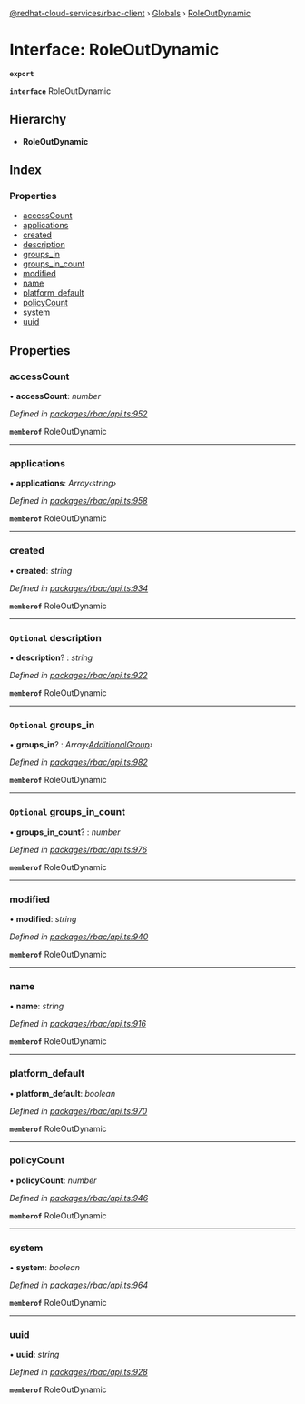 [@redhat-cloud-services/rbac-client](../README.md) › [Globals](../globals.md) › [RoleOutDynamic](roleoutdynamic.md)

# Interface: RoleOutDynamic

**`export`** 

**`interface`** RoleOutDynamic

## Hierarchy

* **RoleOutDynamic**

## Index

### Properties

* [accessCount](roleoutdynamic.md#accesscount)
* [applications](roleoutdynamic.md#applications)
* [created](roleoutdynamic.md#created)
* [description](roleoutdynamic.md#optional-description)
* [groups_in](roleoutdynamic.md#optional-groups_in)
* [groups_in_count](roleoutdynamic.md#optional-groups_in_count)
* [modified](roleoutdynamic.md#modified)
* [name](roleoutdynamic.md#name)
* [platform_default](roleoutdynamic.md#platform_default)
* [policyCount](roleoutdynamic.md#policycount)
* [system](roleoutdynamic.md#system)
* [uuid](roleoutdynamic.md#uuid)

## Properties

###  accessCount

• **accessCount**: *number*

*Defined in [packages/rbac/api.ts:952](https://github.com/Hyperkid123/javascript-clients/blob/master/packages/rbac/api.ts#L952)*

**`memberof`** RoleOutDynamic

___

###  applications

• **applications**: *Array‹string›*

*Defined in [packages/rbac/api.ts:958](https://github.com/Hyperkid123/javascript-clients/blob/master/packages/rbac/api.ts#L958)*

**`memberof`** RoleOutDynamic

___

###  created

• **created**: *string*

*Defined in [packages/rbac/api.ts:934](https://github.com/Hyperkid123/javascript-clients/blob/master/packages/rbac/api.ts#L934)*

**`memberof`** RoleOutDynamic

___

### `Optional` description

• **description**? : *string*

*Defined in [packages/rbac/api.ts:922](https://github.com/Hyperkid123/javascript-clients/blob/master/packages/rbac/api.ts#L922)*

**`memberof`** RoleOutDynamic

___

### `Optional` groups_in

• **groups_in**? : *Array‹[AdditionalGroup](additionalgroup.md)›*

*Defined in [packages/rbac/api.ts:982](https://github.com/Hyperkid123/javascript-clients/blob/master/packages/rbac/api.ts#L982)*

**`memberof`** RoleOutDynamic

___

### `Optional` groups_in_count

• **groups_in_count**? : *number*

*Defined in [packages/rbac/api.ts:976](https://github.com/Hyperkid123/javascript-clients/blob/master/packages/rbac/api.ts#L976)*

**`memberof`** RoleOutDynamic

___

###  modified

• **modified**: *string*

*Defined in [packages/rbac/api.ts:940](https://github.com/Hyperkid123/javascript-clients/blob/master/packages/rbac/api.ts#L940)*

**`memberof`** RoleOutDynamic

___

###  name

• **name**: *string*

*Defined in [packages/rbac/api.ts:916](https://github.com/Hyperkid123/javascript-clients/blob/master/packages/rbac/api.ts#L916)*

**`memberof`** RoleOutDynamic

___

###  platform_default

• **platform_default**: *boolean*

*Defined in [packages/rbac/api.ts:970](https://github.com/Hyperkid123/javascript-clients/blob/master/packages/rbac/api.ts#L970)*

**`memberof`** RoleOutDynamic

___

###  policyCount

• **policyCount**: *number*

*Defined in [packages/rbac/api.ts:946](https://github.com/Hyperkid123/javascript-clients/blob/master/packages/rbac/api.ts#L946)*

**`memberof`** RoleOutDynamic

___

###  system

• **system**: *boolean*

*Defined in [packages/rbac/api.ts:964](https://github.com/Hyperkid123/javascript-clients/blob/master/packages/rbac/api.ts#L964)*

**`memberof`** RoleOutDynamic

___

###  uuid

• **uuid**: *string*

*Defined in [packages/rbac/api.ts:928](https://github.com/Hyperkid123/javascript-clients/blob/master/packages/rbac/api.ts#L928)*

**`memberof`** RoleOutDynamic

